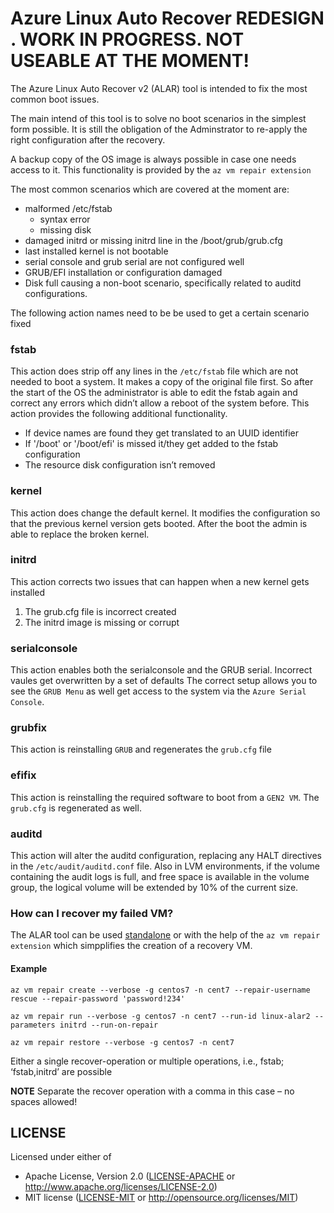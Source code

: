 # Azure Linux Auto Recover  REDESIGN . WORK IN PROGRESS. NOT USEABLE AT THE MOMENT!

The Azure Linux Auto Recover v2 (ALAR) tool is intended to fix the most common boot issues.

The main intend of this tool is to solve no boot scenarios in the simplest form possible. It is still the obligation of the Adminstrator to re-apply the right configuration after the recovery.

A backup copy of the OS image is always possible in case one needs access to it. This functionality is provided by the `az vm repair extension`


The most common scenarios which are covered at the moment are:

* malformed /etc/fstab 
  * syntax error
  * missing disk
* damaged initrd or missing initrd line in the /boot/grub/grub.cfg
* last installed kernel is not bootable
* serial console and grub serial are not configured well
* GRUB/EFI installation or configuration damaged
* Disk full causing a non-boot scenario, specifically related to auditd configurations.

The following action names need to be be used to get a certain scenario fixed 
### fstab
This action does strip off any lines in the `/etc/fstab` file which are not needed to boot a system. It makes a copy of the original file first. So after the start of the OS the administrator is able to edit the fstab again and correct any errors which didn’t allow a reboot of the system before. This action provides the following additional functionality.
-	If device names are found they get translated to an UUID identifier
-	If '/boot' or '/boot/efi' is missed it/they get added to the fstab configuration
-	The resource disk configuration isn’t removed


### kernel
This action does change the default kernel.
It modifies the configuration so that the previous kernel version gets booted. After the boot the admin is able to replace the broken kernel.

### initrd
This action corrects two issues that can happen when a new kernel gets installed 
1. The grub.cfg file is incorrect created
2. The initrd image is missing or corrupt

### serialconsole
This action enables both the serialconsole and the GRUB serial. Incorrect vaules get overwritten by a set of defaults
The correct setup allows you to see the `GRUB Menu` as well get access to the system via the `Azure Serial Console`.

### grubfix
This action is reinstalling `GRUB` and regenerates the `grub.cfg` file

### efifix
This action is reinstalling the required software to boot from a `GEN2 VM`. The `grub.cfg` is regenerated as well.

### auditd
This action will alter the auditd configuration, replacing any HALT directives in the `/etc/audit/auditd.conf` file. Also in LVM environments, if the volume containing the audit logs is full, and free space is available in the volume group, the logical volume will be extended by 10% of the current size.

### How can I recover my failed VM?
The ALAR tool can be used [standalone](doc/standalone.md) or with the help of the `az vm repair extension` which simpplifies the creation of a recovery VM. 

#### Example ####
    az vm repair create --verbose -g centos7 -n cent7 --repair-username rescue --repair-password 'password!234'

    az vm repair run --verbose -g centos7 -n cent7 --run-id linux-alar2 --parameters initrd --run-on-repair

    az vm repair restore --verbose -g centos7 -n cent7

Either a single recover-operation or multiple operations, i.e., fstab; ‘fstab,initrd’ are possible

**NOTE**
Separate the recover operation with a comma in this case – no spaces allowed!

## LICENSE
Licensed under either of
* Apache License, Version 2.0
   ([LICENSE-APACHE](LICENSE-APACHE) or http://www.apache.org/licenses/LICENSE-2.0)
 * MIT license
   ([LICENSE-MIT](LICENSE-MIT) or http://opensource.org/licenses/MIT)